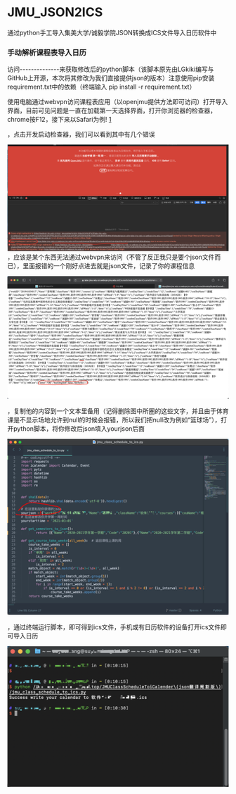 # JMU_JSON2ICS
通过python手工导入集美大学/诚毅学院JSON转换成ICS文件导入日历软件中
### 手动解析课程表导入日历

访问--------------来获取修改后的python脚本（该脚本原先由LGkiki编写与GitHub上开源，本次将其修改为我们直接提供json的版本）注意使用pip安装requirement.txt中的依赖（终端输入 pip install -r requirement.txt）

使用电脑通过webvpn访问课程表应用（以openjmu提供方法即可访问）打开导入界面，目前可见问题是一直在加载第一天选择界面，打开你浏览器的检查器，chrome按F12，接下来以Safari为例!
[1](/Users/suyuexiang/Desktop/JMUClassScheduleToiCalender(json翻译阉割版)/READEME.assets/1.png)

，点击开发启动检查器，我们可以看到其中有几个错误

![2](/READEME.assets/2.png)，应该是某个东西无法通过webvpn来访问（不管了反正我只是要个json文件而已），里面报错的一个刚好点进去就是json文件，记录了你的课程信息

![](/READEME.assets/3.png)

，复制他的内容到一个文本里备用（记得删除图中所圈的这些文字，并且由于体育课是不显示场地允许到null的时候会报错，所以我们把null改为例如“篮球场”），打开python脚本，将你修改后json填入yourjson后面

![](/READEME.assets/clip_image004.png)

，通过终端运行脚本，即可得到ics文件，手机或有日历软件的设备打开ics文件即可导入日历

![](/READEME.assets/clip_image005.png)

 
